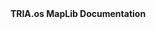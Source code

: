<html>
<head>
</head>
<body>
<div align="center">
<br></br>

<strong>TRIA.os MapLib Documentation</strong><br></br>
</div>
</body>
</html>